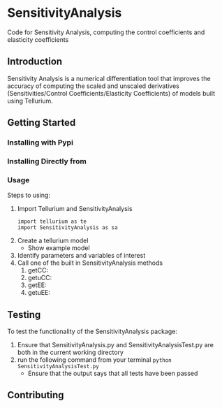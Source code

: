 # SensitivityAnalysis
Code for Sensitivity Analysis, computing the control coefficients and elasticity coefficients

## Introduction
Sensitivity Analysis is a numerical differentiation tool that improves the accuracy of computing the scaled and unscaled derivatives (Sensitivities/Control Coefficients/Elasticity Coefficients) of models built using Tellurium.

## Getting Started
### Installing with Pypi


### Installing Directly from 


### Usage
Steps to using:
1. Import Tellurium and SensitivityAnalysis
   ```
   import tellurium as te
   import SensitivityAnalysis as sa
   ```
3. Create a tellurium model
   - Show example model
4. Identify parameters and variables of interest
5. Call one of the built in SensitivityAnalysis methods
   1. getCC:
   2. getuCC:
   3. getEE:
   4. getuEE:

## Testing
To test the functionality of the SensitivityAnalysis package:
1. Ensure that SensitivityAnalysis.py and SensitivityAnalysisTest.py are both in the current working directory
2. run the following command from your terminal ```python SensitivityAnalysisTest.py```
   - Ensure that the output says that all tests have been passed

## Contributing
